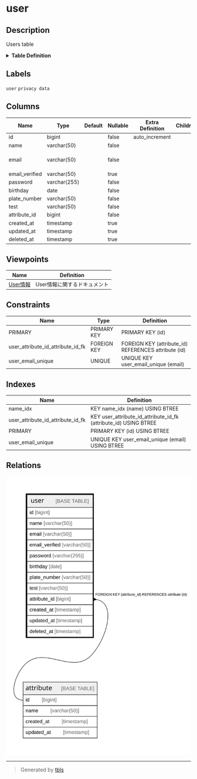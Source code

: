 # user

## Description

Users table

<details>
<summary><strong>Table Definition</strong></summary>

```sql
CREATE TABLE `user` (
  `id` bigint NOT NULL AUTO_INCREMENT,
  `name` varchar(50) NOT NULL,
  `email` varchar(50) NOT NULL,
  `email_verified` varchar(50) DEFAULT NULL,
  `password` varchar(255) NOT NULL,
  `birthday` date NOT NULL,
  `plate_number` varchar(50) NOT NULL,
  `test` varchar(50) NOT NULL,
  `attribute_id` bigint NOT NULL,
  `created_at` timestamp NULL DEFAULT NULL,
  `updated_at` timestamp NULL DEFAULT NULL,
  `deleted_at` timestamp NULL DEFAULT NULL,
  PRIMARY KEY (`id`),
  UNIQUE KEY `user_email_unique` (`email`),
  KEY `user_attribute_id_attribute_id_fk` (`attribute_id`),
  KEY `name_idx` (`name`),
  CONSTRAINT `user_attribute_id_attribute_id_fk` FOREIGN KEY (`attribute_id`) REFERENCES `attribute` (`id`)
) ENGINE=InnoDB DEFAULT CHARSET=utf8mb4 COLLATE=utf8mb4_0900_ai_ci
```

</details>

## Labels

`user` `privacy data`

## Columns

| Name | Type | Default | Nullable | Extra Definition | Children | Parents | Comment |
| ---- | ---- | ------- | -------- | ---------------- | -------- | ------- | ------- |
| id | bigint |  | false | auto_increment |  |  |  |
| name | varchar(50) |  | false |  |  |  |  |
| email | varchar(50) |  | false |  |  |  | Email address as login id. ex. user@example.com |
| email_verified | varchar(50) |  | true |  |  |  |  |
| password | varchar(255) |  | false |  |  |  |  |
| birthday | date |  | false |  |  |  |  |
| plate_number | varchar(50) |  | false |  |  |  |  |
| test | varchar(50) |  | false |  |  |  |  |
| attribute_id | bigint |  | false |  |  | [attribute](attribute.html) |  |
| created_at | timestamp |  | true |  |  |  |  |
| updated_at | timestamp |  | true |  |  |  |  |
| deleted_at | timestamp |  | true |  |  |  |  |

## Viewpoints

| Name | Definition |
| ---- | ---------- |
| [User情報](viewpoint-0.html) | User情報に関するドキュメント |

## Constraints

| Name | Type | Definition |
| ---- | ---- | ---------- |
| PRIMARY | PRIMARY KEY | PRIMARY KEY (id) |
| user_attribute_id_attribute_id_fk | FOREIGN KEY | FOREIGN KEY (attribute_id) REFERENCES attribute (id) |
| user_email_unique | UNIQUE | UNIQUE KEY user_email_unique (email) |

## Indexes

| Name | Definition |
| ---- | ---------- |
| name_idx | KEY name_idx (name) USING BTREE |
| user_attribute_id_attribute_id_fk | KEY user_attribute_id_attribute_id_fk (attribute_id) USING BTREE |
| PRIMARY | PRIMARY KEY (id) USING BTREE |
| user_email_unique | UNIQUE KEY user_email_unique (email) USING BTREE |

## Relations

![er](user.svg)

---

> Generated by [tbls](https://github.com/k1LoW/tbls)
